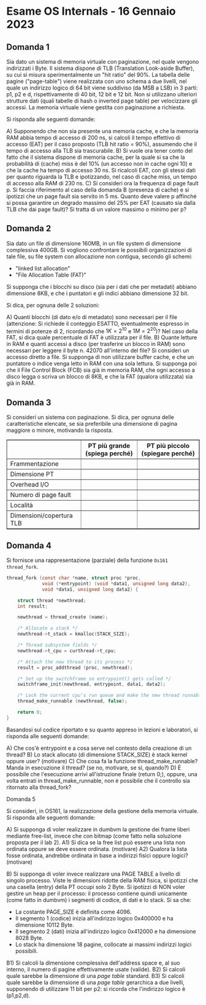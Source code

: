 # Esame OS Internals - 16 Gennaio 2023

## Domanda 1

Sia dato un sistema di memoria virtuale con paginazione, nel quale vengono indirizzati i Byte. 
Il sistema dispone di TLB (Translation Look-aside Buffer), su cui si misura sperimentalmente un "hit ratio" del 90%. 
La tabella delle pagine ("page-table") viene realizzata con uno schema a due livelli, nel quale un indirizzo logico di 
64 bit viene suddiviso (da MSB a LSB) in 3 parti: p1, p2 e d, rispettivamente di 40 bit, 12 bit e 12 bit. 
Non si utilizzano ulteriori strutture dati (quali tabelle di hash o inverted page table) per velocizzare gli accessi. 
La memoria virtuale viene gestita con paginazione a richiesta.

Si risponda alle seguenti domande:

A) Supponendo che non sia presente una memoria cache, e che la memoria RAM abbia tempo di accesso di 200 ns, 
si calcoli il tempo effettivo di accesso (EAT) per il caso proposto (TLB hit ratio = 90%), assumendo che il tempo di 
accesso alla TLB sia trascurabile.
B) Si vuole ora tener conto del fatto che il sistema dispone di memoria cache, per la quale si sa che la probabilità 
di (cache) miss è del 10% (un accesso non in cache ogni 10) e che la cache ha tempo di accesso 30 ns. Si ricalcoli EAT, 
con gli stessi dati per quanto riguarda la TLB e ipotizzando, nel caso di cache miss, un tempo di accesso alla RAM di 230 ns.
C) Si consideri ora la frequenza di page fault p. Si faccia riferimento al caso della domanda B (presenza di cache) 
e si ipotizzi che un page fault sia servito in 5 ms. Quanto deve valere p affinché si possa garantire un degrado 
massimo del 25% per EAT (causato sia dalla TLB che dai page fault)? Si tratta di un valore massimo o minimo per p?

## Domanda 2

Sia dato un file di dimensione 160MB, in un file system di dimensione complessiva 400GB. Si vogliono confrontare 
le possibili organizzazioni di tale file, su file system con allocazione non contigua, secondo gli schemi:
* "linked list allocation"
* "File Allocation Table (FAT)"

Si supponga che i blocchi su disco (sia per i dati che per metadati) abbiano dimensione 8KB, e che i puntatori e 
gli indici abbiano dimensione 32 bit.

Si dica, per ognuna delle 2 soluzioni:

A) Quanti blocchi (di dato e/o di metadato) sono necessari per il file (attenzione: Si richiede il conteggio ESATTO, 
eventualmente espresso in termini di potenze di 2, ricordando che $1K=2^{10}$ e $1M=2^{20}$)? 
Nel caso della FAT, si dica quale percentuale di FAT è utilizzata per il file.
B) Quante letture in RAM e quanti accessi a disco (per trasferire un blocco in RAM) sono necessari 
per leggere il byte n. 42070 all'interno del file? Si consideri un accesso diretto a file. 
Si supponga di non utilizzare buffer cache, e che un puntatore o indice venga letto in RAM con una sola lettura. 
Si supponga poi che il File Control Block (FCB) sia già in memoria RAM, che ogni accesso a disco legga o scriva un 
blocco di 8KB, e che la FAT (qualora utilizzata) sia già in RAM.

## Domanda 3

Si consideri un sistema con paginazione. Si dica, per ognuna delle caratteristiche elencate, 
se sia preferibile una dimensione di pagina maggiore o minore, motivando la risposta.

<table border="1">
  <thead>
    <tr>
      <th></th>
      <th>PT più grande (spiega perché)</th>
      <th>PT più piccolo (spiegare perché)</th>
    </tr>
  </thead>
  <tbody>
    <tr>
      <td>Frammentazione</td>
      <td></td>
      <td></td>
    </tr>
    <tr>
      <td>Dimensione PT</td>
      <td></td>
      <td></td>
    </tr>
    <tr>
      <td>Overhead I/O</td>
      <td></td>
      <td></td>
    </tr>
    <tr>
      <td>Numero di page fault</td>
      <td></td>
      <td></td>
    </tr>
    <tr>
      <td>Località</td>
      <td></td>
      <td></td>
    </tr>
    <tr>
      <td>Dimensioni/copertura TLB</td>
      <td></td>
      <td></td>
    </tr>
  </tbody>
</table>

## Domanda 4

Si fornisce una rappresentazione (parziale) della funzione `Os161 thread_fork`.

```c
thread_fork (const char *name, struct proc *proc,
             void (*entrypoint) (void *data1, unsigned long data2),
             void *data1, unsigned long data2) {

    struct thread *newthread;
    int result;

    newthread = thread_create (name);

    /* Allocate a stack */
    newthread->t_stack = kmalloc(STACK_SIZE);

    /* Thread subsystem fields */
    newthread->t_cpu = curthread->t_cpu;

    /* Attach the new thread to its process */
    result = proc_addthread (proc, newthread);

    /* Set up the switchframe so entrypoint() gets called */
    switchframe_init(newthread, entrypoint, data1, data2);

    /* Lock the current cpu's run queue and make the new thread runnable */
    thread_make_runnable (newthread, false);

    return 0;
}
```
Basandosi sul codice riportato e su quanto appreso in lezioni e laboratori, si risponda alle seguenti domande:

A) Che cos'è entrypoint e a cosa serve nel contesto della creazione di un thread?
B) Lo stack allocato (di dimensione STACK_SIZE) è stack kernel oppure user? (motivare)
C) Che cosa fa la funzione thread_make_runnable? Manda in esecuzione il thread? (se no, motivare, se sì, quando?)
D) È possibile che l'esecuzione arrivi all'istruzione finale (return 0;), oppure, una volta entrati 
in thread_make_runnable, non è possibile che il controllo sia ritornato alla thread_fork?

Domanda 5

Si consideri, in OS161, la realizzazione della gestione della memoria virtuale. Si risponda alle seguenti domande:

A) Si supponga di voler realizzare in dumbvm la gestione dei frame liberi mediante free-list, invece che con bitmap 
(come fatto nella soluzione proposta per il lab 2).
A1) Si dica se la free list può essere una lista non ordinata oppure se deve essere ordinata. (motivare)
A2) Qualora la lista fosse ordinata, andrebbe ordinata in base a indirizzi fisici oppure logici? (motivare)

B) Si supponga di voler invece realizzare una PAGE TABLE a livello di singolo processo. 
Viste le dimensioni ridotte della RAM fisica, si ipotizzi che una casella (entry) della PT occupi solo 2 Byte. 
Si ipotizzi di NON voler gestire un heap per il processo: il processo contiene quindi unicamente (come fatto in dumbvm) 
i segmenti di codice, di dati e lo stack. Si sa che:
* La costante PAGE_SIZE è definita come 4096.
* Il segmento 1 (codice) inizia all'indirizzo logico 0x400000 e ha dimensione 10112 Byte.
* Il segmento 2 (dati) inizia all'indirizzo logico 0x412000 e ha dimensione 8028 Byte.
* Lo stack ha dimensione 18 pagine, collocate ai massimi indirizzi logici possibili.

B1) Si calcoli la dimensione complessiva dell'address space e, al suo interno, il numero di pagine effettivamente usate (valide).
B2) Si calcoli quale sarebbe la dimensione di una *page table* standard.
B3) Si calcoli quale sarebbe la dimensione di una *page table* gerarchica a due livelli, supponendo di utilizzare 11 bit per p2: si ricorda che l'indirizzo logico è (p1,p2,d).